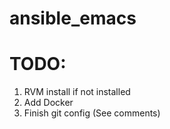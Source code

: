 # ansible_emacs


# TODO:
1. RVM install if not installed
2. Add Docker
3. Finish git config (See comments)